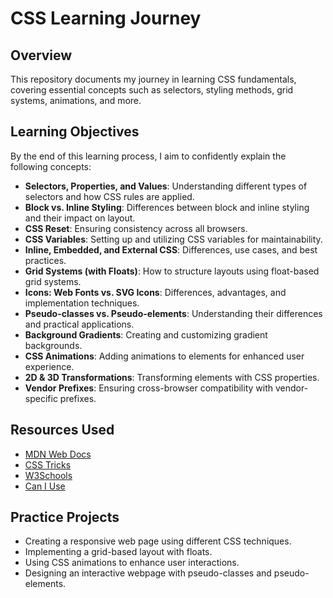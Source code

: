 # CSS Learning Journey

## Overview
This repository documents my journey in learning CSS fundamentals, covering essential concepts such as selectors, styling methods, grid systems, animations, and more.

## Learning Objectives
By the end of this learning process, I aim to confidently explain the following concepts:

- **Selectors, Properties, and Values**: Understanding different types of selectors and how CSS rules are applied.
- **Block vs. Inline Styling**: Differences between block and inline styling and their impact on layout.
- **CSS Reset**: Ensuring consistency across all browsers.
- **CSS Variables**: Setting up and utilizing CSS variables for maintainability.
- **Inline, Embedded, and External CSS**: Differences, use cases, and best practices.
- **Grid Systems (with Floats)**: How to structure layouts using float-based grid systems.
- **Icons: Web Fonts vs. SVG Icons**: Differences, advantages, and implementation techniques.
- **Pseudo-classes vs. Pseudo-elements**: Understanding their differences and practical applications.
- **Background Gradients**: Creating and customizing gradient backgrounds.
- **CSS Animations**: Adding animations to elements for enhanced user experience.
- **2D & 3D Transformations**: Transforming elements with CSS properties.
- **Vendor Prefixes**: Ensuring cross-browser compatibility with vendor-specific prefixes.

## Resources Used
- [MDN Web Docs](https://developer.mozilla.org/en-US/docs/Web/CSS)
- [CSS Tricks](https://css-tricks.com/)
- [W3Schools](https://www.w3schools.com/css/)
- [Can I Use](https://caniuse.com/)

## Practice Projects
- Creating a responsive web page using different CSS techniques.
- Implementing a grid-based layout with floats.
- Using CSS animations to enhance user interactions.
- Designing an interactive webpage with pseudo-classes and pseudo-elements.

